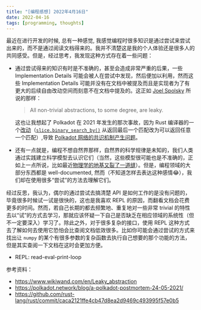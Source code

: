 ```yaml
---
title: "[编程感想] 2022年4月16日"
date: 2022-04-16
tags: [programming, thoughts]
---
```


最近在进行开发的时候, 总有一种感觉, 我感觉编程时很多知识是通过尝试来尝试出来的，而不是通过阅读文档得来的。我并不清楚这是我的个人体验还是很多人的共同感受。但是，经过思考，我发现这种方式存在着一些问题：

- 通过尝试得来的知识有时是不准确的，甚至会造成非常严重的后果，一些 Implementation Details 可能会被人在尝试中发现，然后便加以利用，然而这些 Implementation Details 可能并没有在文档中被提及而且是实现者为了有更大的后续自由改动空间而刻意不在文档中提及的。这正如 [Joel Spolsky](https://www.wikiwand.com/en/Joel_Spolsky) 所说的那样：

  > All non-trivial abstractions, to some degree, are leaky.

  这也让我想起了 Polkadot 在 2021 年发生的那次事故，因为 Rust 编译器的一个[改动](https://github.com/rust-lang/rust/commit/caca2121ffe4cb47d8ea2d9469c493995f57e0b5)（[`slice.binary_search_by()`](https://doc.rust-lang.org/std/primitive.slice.html#method.binary_search_by) 从返回最后一个匹配改为可以返回任意一个匹配）,导致 [Polkadot 网络的共识机制产生问题](https://polkadot.network/blog/a-polkadot-postmortem-24-05-2021/)。

- 还有一点就是，编程不想自然界那样，自然界的科学规律是未知的，我们人类通过实践建立科学模型去认识它们（当然，这些模型很可能也是不准确的，正如上一点所说，比如最近[物理学的地基又裂了一道缝](https://www.sciencealert.com/boson-discovery-contradicts-our-current-understanding-of-the-universe)）。但是，编程领域的大部分东西都是 well-documented, 然而（不知道怎样去表达这种感情:joy:），我们却在使用很多“尝试”的方法去理解它们。

经过反思，我认为，偶尔的通过尝试去搞清楚 API 是如何工作的是没有问题的，毕竟很多时候试一试是很快的，这也是我喜欢 REPL 的原因，而翻看文档会花费更多的时间。然而，若自己长期的都去频繁地、重复地对一些非常 trivial 的特性去以“试”的方式去学习，那就应该怀疑一下自己是否缺乏在相应领域的系统性（但不一定要深入）学习了。除此之外，对于很多复杂的接口，使用 REPL 这种方式去了解如何去使用它恐怕会比查阅文档低效很多。比如你可能会通过尝试的方式来找出让 `numpy` 的某个有很多参数的复杂函数去执行自己想要的那个功能的方法，但是其实查阅一下文档在这时会更加方便。

- REPL: read-eval-print-loop

参考资料：

- https://www.wikiwand.com/en/Leaky_abstraction
- https://polkadot.network/blog/a-polkadot-postmortem-24-05-2021/
- https://github.com/rust-lang/rust/commit/caca2121ffe4cb47d8ea2d9469c493995f57e0b5
